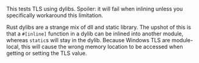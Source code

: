 This tests TLS using dylibs. Spoiler: it will fail when inlining unless you specifically workaround this limitation.

Rust dylibs are a strange mix of dll and static library. The upshot of this is that a `#[inline]` function in a dylib can be inlined into another module, whereas `static`s will stay in the dylib. Because Windows TLS are module-local, this will cause the wrong memory location to be accessed when getting or setting the TLS value.
